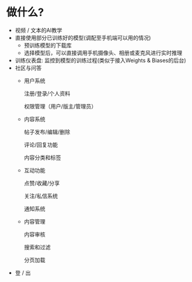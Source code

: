 # 做什么?
- 视频 / 文本的AI教学
- 直接使用部分已训练好的模型(调配至手机端可以用的情况)
  - 预训练模型的下载库
  - 选择模型后，可以直接调用手机摄像头、相册或麦克风进行实时推理
- 训练仪表盘: 监控到模型的训练过程(类似于接入Weights & Biases的后台)
- 社区与问答
  - 用户系统
  
    注册/登录/个人资料
    
    权限管理（用户/版主/管理员）
  
  - 内容系统
  
    帖子发布/编辑/删除
    
    评论/回复功能
    
    内容分类和标签
  
  - 互动功能
  
    点赞/收藏/分享
    
    关注/私信系统
    
    通知系统
  
  - 内容管理
    
    内容审核
    
    搜索和过滤
    
    分页加载
- 登 / 出
